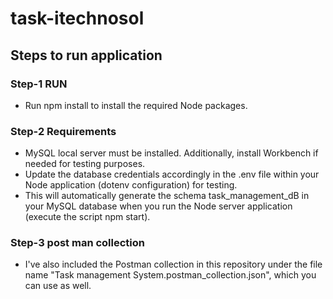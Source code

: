 # task-itechnosol

## Steps to run application

### Step-1 RUN

- Run npm install to install the required Node packages.

### Step-2 Requirements

- MySQL local server must be installed. Additionally, install Workbench if needed for testing purposes.
- Update the database credentials accordingly in the .env file within your Node application (dotenv configuration) for testing.
- This will automatically generate the schema task_management_dB in your MySQL database when you run the Node server application (execute the script npm start).

### Step-3 post man collection

- I've also included the Postman collection in this repository under the file name "Task management System.postman_collection.json", which you can use as well.
